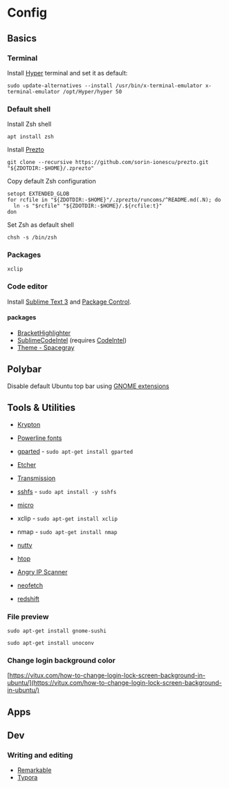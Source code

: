 # Config

## Basics

### Terminal

Install [Hyper](https://hyper.is) terminal and set it as default:

```
sudo update-alternatives --install /usr/bin/x-terminal-emulator x-terminal-emulator /opt/Hyper/hyper 50
```

### Default shell
Install Zsh shell

```
apt install zsh
```

Install [Prezto](https://github.com/sorin-ionescu/prezto)
```
git clone --recursive https://github.com/sorin-ionescu/prezto.git "${ZDOTDIR:-$HOME}/.zprezto"
```

Copy default Zsh configuration
```
setopt EXTENDED_GLOB
for rcfile in "${ZDOTDIR:-$HOME}"/.zprezto/runcoms/^README.md(.N); do
  ln -s "$rcfile" "${ZDOTDIR:-$HOME}/.${rcfile:t}"
don
```

Set Zsh as default shell
```
chsh -s /bin/zsh
```


### Packages

``xclip``




### Code editor

Install [Sublime Text 3](https://www.sublimetext.com/docs/3/linux_repositories.html#apt) and [Package Control](https://packagecontrol.io/installation).

#### packages

- [Bracket​Highlighter](https://packagecontrol.io/packages/BracketHighlighter)
- [Sublime​Code​Intel](https://packagecontrol.io/packages/SublimeCodeIntel) (requires [CodeIntel](https://www.sublimecodeintel.com/docs/installation/#1-install-codeintel))
- [Theme - Spacegray](https://packagecontrol.io/packages/Theme%20-%20Spacegray)



## Polybar

Disable default Ubuntu top bar using [GNOME extensions](https://itsfoss.com/gnome-shell-extensions/)


## Tools & Utilities

- [Krypton](https://krypt.co/docs/start/installation.html)

- [Powerline fonts](https://github.com/powerline/fonts)

- [gparted](https://gparted.org/download.php) - ``sudo apt-get install gparted``

- [Etcher](https://www.balena.io/etcher/)

- [Transmission](https://transmissionbt.com/download/)

- [sshfs](https://github.com/libfuse/sshfs) - ``sudo apt install -y sshfs``

- [micro](https://micro-editor.github.io/index.html)

- xclip - ``sudo apt-get install xclip``

- nmap - ``sudo apt-get install nmap``

- [nutty](https://babluboy.github.io/nutty/)

- [htop](https://hisham.hm/htop/index.php?page=downloads#binaries)

- [Angry IP Scanner](https://angryip.org/download/#linux)

- [neofetch](https://github.com/dylanaraps/neofetch)

- [redshift](https://github.com/jonls/redshift)

  

### File preview

```sudo apt-get install gnome-sushi```

```sudo apt-get install unoconv```

### Change login background color

[https://vitux.com/how-to-change-login-lock-screen-background-in-ubuntu/](https://vitux.com/how-to-change-login-lock-screen-background-in-ubuntu/)


## Apps

## Dev



### Writing and editing

- [Remarkable](https://remarkableapp.github.io/)
- [Typora](https://www.typora.io/)





